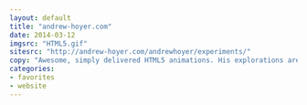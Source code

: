 ```yaml
---
layout: default
title: "andrew-hoyer.com"
date: 2014-03-12
imgsrc: "HTML5.gif"
sitesrc: "http://andrew-hoyer.com/andrewhoyer/experiments/"
copy: "Awesome, simply delivered HTML5 animations. His explorations are bare-boned, but really innovative. I'd like to learn more about HTML5 in this class."
categories:
- favorites
- website
---
```


    
    
    

    
    